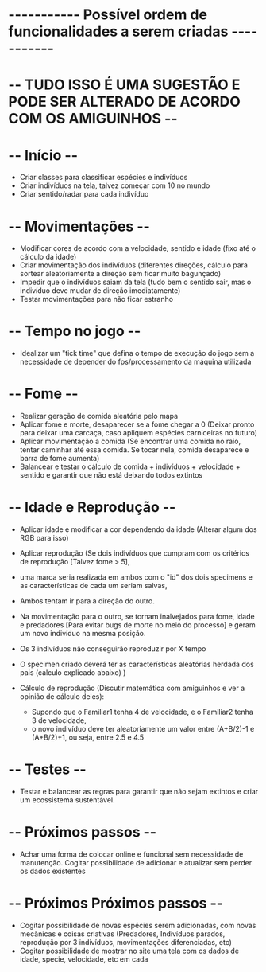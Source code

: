 # ----------- Possível ordem de funcionalidades a serem criadas  ----------- #

# -- TUDO ISSO É UMA SUGESTÃO E PODE SER ALTERADO DE ACORDO COM OS AMIGUINHOS -- #

# -- Início -- #
- Criar classes para classificar espécies e indivíduos
- Criar indivíduos na tela, talvez começar com 10 no mundo
- Criar sentido/radar para cada indivíduo


# -- Movimentações -- #
- Modificar cores de acordo com a velocidade, sentido e idade (fixo até o cálculo da idade)
- Criar movimentação dos indivíduos (diferentes direções, cálculo para sortear aleatoriamente a direção sem ficar muito bagunçado)
- Impedir que o indivíduos saiam da tela (tudo bem o sentido sair, mas o indivíduo deve mudar de direção imediatamente)
- Testar movimentações para não ficar estranho


# -- Tempo no jogo -- #
- Idealizar um "tick time" que defina o tempo de execução do jogo sem a necessidade de depender do fps/processamento da máquina utilizada 


# -- Fome -- #
- Realizar geração de comida aleatória pelo mapa
- Aplicar fome e morte, desaparecer se a fome chegar a 0 (Deixar pronto para deixar uma carcaça, caso apliquem espécies carniceiras no futuro)
- Aplicar movimentação a comida (Se encontrar uma comida no raio, tentar caminhar até essa comida. Se tocar nela, comida desaparece e barra de fome aumenta)
- Balancear e testar o cálculo de comida + indivíduos + velocidade + sentido e garantir que não está deixando todos extintos


# -- Idade e Reprodução -- #
- Aplicar idade e modificar a cor dependendo da idade (Alterar algum dos RGB para isso)
- Aplicar reprodução (Se dois indivíduos que cumpram com os critérios de reprodução [Talvez fome > 5],
- uma marca seria realizada em ambos com o "id" dos dois specimens e as características de cada um seriam salvas,
- Ambos tentam ir para a direção do outro.
- Na movimentação para o outro, se tornam inalvejados para fome, idade e predadores [Para evitar bugs de morte no meio do processo] e geram um novo indivíduo na mesma posição.
- Os 3 indivíduos não conseguirão reproduzir por X tempo
- O specimen criado deverá ter as características aleatórias herdada dos pais (calculo explicado abaixo) )


-  Cálculo de reprodução (Discutir matemática com amiguinhos e ver a opinião de cálculo deles):
    - Supondo que o Familiar1 tenha 4 de velocidade, e o Familiar2 tenha 3 de velocidade,
    - o novo indivíduo deve ter aleatoriamente um valor entre (A+B/2)-1 e (A+B/2)+1, ou seja, entre 2.5 e 4.5


# -- Testes -- #
- Testar e balancear as regras para garantir que não sejam extintos e criar um ecossistema sustentável.


# -- Próximos passos -- #
- Achar uma forma de colocar online e funcional sem necessidade de manutenção. Cogitar possibilidade de adicionar e atualizar sem perder os dados existentes


# -- Próximos Próximos passos -- #
- Cogitar possibilidade de novas espécies serem adicionadas, com novas mecânicas e coisas criativas (Predadores, Indivíduos parados, reprodução por 3 indivíduos, movimentações diferenciadas, etc)
- Cogitar possibilidade de mostrar no site uma tela com os dados de idade, specie, velocidade, etc em cada 